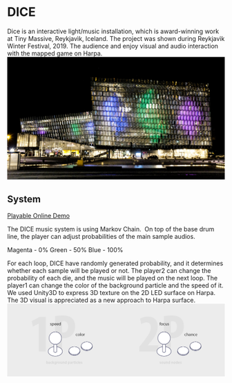 # DICE
Dice is an interactive light/music installation, which is award-winning work at Tiny Massive, Reykjavìk, Iceland.
The project was shown during Reykjavìk Winter Festival, 2019.
The audience and enjoy visual and audio interaction with the mapped game on Harpa.
![DICE](/documentation/dice0.jpg)
## System
[Playable Online Demo](/https://youjinchung.github.io/DICEdemo/index.html)

The DICE music system is using Markov Chain.  On top of the base drum line, the player can adjust probabilities of the main sample audios.

Magenta - 0%
Green - 50%
Blue - 100%

For each loop, DICE have randomly generated probability, and it determines whether each sample will be played or not.
The player2 can change the probability of each die, and the music will be played on the next loop. The player1 can change the color of the background particle and the speed of it.
We used Unity3D to express 3D texture on the 2D LED surface on Harpa.
The 3D visual is appreciated as a new approach to Harpa surface.
![Controller](/documentation/dice4.jpg)
